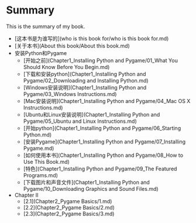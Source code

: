 # Summary

This is the summary of my book.
* [这本书是为谁写的](who is this book for/who is this book for.md)
* [关于本书](About this book/About this book.md)
* 安装Python和Pygame
  * [开始之前](Chapter1_Installing Python and Pygame/01_What You Should Know Before You Begin.md)
  * [下载和安装python](Chapter1_Installing Python and Pygame/02_Downloading and Installing Python.md)
  * [Windows安装说明](Chapter1_Installing Python and Pygame/03_Windows Instructions.md)
  * [Mac安装说明](Chapter1_Installing Python and Pygame/04_Mac OS X Instructions.md)
  * [Ubuntu和Linux安装说明](Chapter1_Installing Python and Pygame/05_Ubuntu and Linux Instructions.md)
  * [开始python](Chapter1_Installing Python and Pygame/06_Starting Python.md)
  * [安装Pygame](Chapter1_Installing Python and Pygame/07_Installing Pygame.md)
  * [如何使用本书](Chapter1_Installing Python and Pygame/08_How to Use This Book.md)
  * [特色](Chapter1_Installing Python and Pygame/09_The Featured Programs.md)
  * [下载图片和声音文件](Chapter1_Installing Python and Pygame/10_Downloading Graphics and Sound Files.md)
* Chapter II
  * [2.1](Chapter2_Pygame Basics/1.md)
  * [2.2](Chapter2_Pygame Basics/2.md)
  * [2.3](Chapter2_Pygame Basics/3.md)